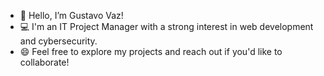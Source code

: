 - 👋 Hello, I’m Gustavo Vaz!
- 💻 I'm an IT Project Manager with a strong interest in web development and cybersecurity.
- 😄 Feel free to explore my projects and reach out if you'd like to collaborate!
